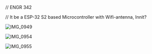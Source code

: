// ENGR 342

// It be a ESP-32 S2 based Microcontroller with Wifi-antenna, Innit?


![IMG_0949](https://github.com/NotaScout/ENGR342/assets/154877329/b834fb9e-e744-4f4f-9bce-b197d8257465)

![IMG_0954](https://github.com/NotaScout/ENGR342/assets/154877329/2f2ef538-7752-46e7-bf8b-647e7c047dfd)


![IMG_0955](https://github.com/NotaScout/ENGR342/assets/154877329/ffb1f5af-03e7-4ea5-bdb3-e2bb8882b0d2)

